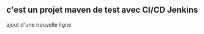 c'est un projet maven de test avec CI/CD Jenkins
-------------------------------------------------
ajout d'une nouvelle ligne
